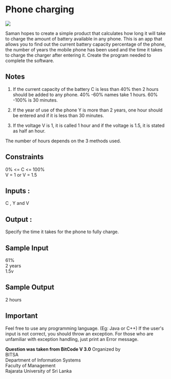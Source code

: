 # Phone charging 

![](https://github.com/NadeeTharuka/Programming-Questions/tree/main/Phone%20charging)

Saman hopes to create a simple product that calculates how long it will take to charge the amount of battery available in any phone. This is an app that allows you to find out the current battery capacity percentage of the phone, the number of years the mobile phone has been used and the time it takes to charge the charger after entering it. Create the program needed to complete the software.

## Notes 

1) If the current capacity of the battery C is less than 40% then 2 hours should be added to any phone. 40% -60% names take 1 hours. 60% -100% is 30 minutes.

2) If the year of use of the phone Y is more than 2 years, one hour should be entered and if it is less than 30 minutes.

3) If the voltage V is 1, it is called 1 hour and if the voltage is 1.5, it is stated as half an hour. 

The number of hours depends on the 3 methods used.

## Constraints
0% <= C <= 100%  
V = 1 or V = 1.5

## Inputs :
C , Y and V

## Output :
Specify the time it takes for the phone to fully charge.

## Sample Input
61%   
2 years   
1.5v

## Sample Output
2 hours

## Important
Feel free to use any programming language. (Eg: Java or C++)
If the user's input is not correct, you should throw an exception. For those who are unfamiliar with exception handling, just print an Error message.

**Question was taken from BitCode V 3.0**
Organized by  
BITSA  
Department of Information Systems  
Faculty of Management  
Rajarata University of Sri Lanka